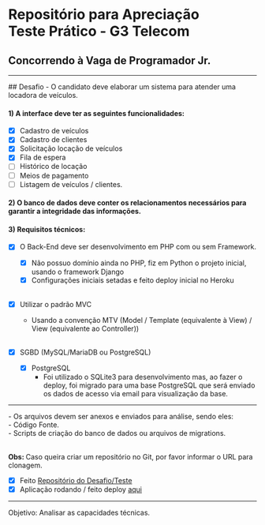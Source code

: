 # Repositório para Apreciação<br>Teste Prático - G3 Telecom
## Concorrendo à Vaga de Programador Jr.
<hr>
## Desafio
- O candidato deve elaborar um sistema para atender uma locadora de veículos.

#### 1) A interface deve ter as seguintes funcionalidades:
- [x] Cadastro de veículos
- [x] Cadastro de clientes
- [x] Solicitação locação de veículos
- [x] Fila de espera
- [ ] Histórico de locação
- [ ] Meios de pagamento
- [ ] Listagem de veículos / clientes.

#### 2) O banco de dados deve conter os relacionamentos necessários para garantir a integridade das informações.

#### 3) Requisitos técnicos:
- [x] O Back-End deve ser desenvolvimento em PHP com ou sem Framework.
    - [x] Não possuo domínio ainda no PHP, fiz em Python o projeto inicial, usando o framework Django
    - [x] Configurações iniciais setadas e feito deploy inicial no Heroku<br><br>
- [x] Utilizar o padrão MVC

    - Usando a convenção MTV (Model / Template (equivalente à View) / View (equivalente ao Controller))<br><br>
- [x] SGBD (MySQL/MariaDB ou PostgreSQL)
    - [x] PostgreSQL
        - Foi utilizado o SQLite3 para desenvolvimento mas, ao fazer o deploy, foi migrado para uma base PostgreSQL que será enviado os dados de acesso via email para visualização da base.

<hr>
- Os arquivos devem ser anexos e enviados para análise, sendo eles:<br>
- Código Fonte.<br>
- Scripts de criação do banco de dados ou arquivos de migrations.<br>
<br>

<strong>Obs: </strong>Caso queira criar um repositório no Git, por favor informar o URL para clonagem.<br>
- [x] Feito [Repositório do Desafio/Teste](https://github.com/hscosta/sistema-loc-veic.git)
- [x] Aplicação rodando / feito deploy [aqui](https://app-loc-veiculos-g3.herokuapp.com/)
<hr>
Objetivo:
Analisar as capacidades técnicas.
